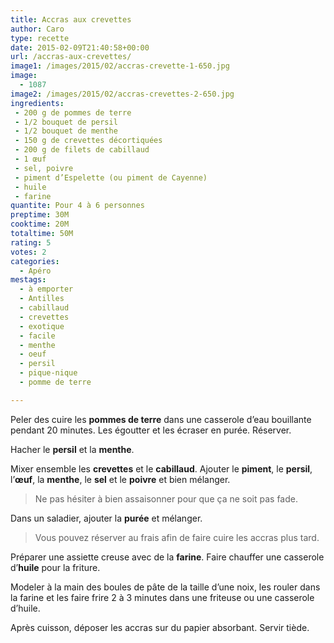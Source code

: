 ```yaml
---
title: Accras aux crevettes
author: Caro
type: recette
date: 2015-02-09T21:40:58+00:00
url: /accras-aux-crevettes/
image1: /images/2015/02/accras-crevette-1-650.jpg
image:
  - 1087
image2: /images/2015/02/accras-crevettes-2-650.jpg
ingredients:
 - 200 g de pommes de terre
 - 1/2 bouquet de persil
 - 1/2 bouquet de menthe
 - 150 g de crevettes décortiquées
 - 200 g de filets de cabillaud
 - 1 œuf
 - sel, poivre
 - piment d’Espelette (ou piment de Cayenne)
 - huile
 - farine
quantite: Pour 4 à 6 personnes
preptime: 30M
cooktime: 20M
totaltime: 50M
rating: 5
votes: 2
categories:
  - Apéro
mestags:
  - à emporter
  - Antilles
  - cabillaud
  - crevettes
  - exotique
  - facile
  - menthe
  - oeuf
  - persil
  - pique-nique
  - pomme de terre

---
```

Peler des cuire les **pommes de terre** dans une casserole d&rsquo;eau bouillante pendant 20 minutes. Les égoutter et les écraser en purée. Réserver.

Hacher le **persil** et la **menthe**.

Mixer ensemble les **crevettes** et le **cabillaud**. Ajouter le **piment**, le **persil**, l’**œuf**, la **menthe**, le **sel** et le **poivre** et bien mélanger.

> Ne pas hésiter à bien assaisonner pour que ça ne soit pas fade.

Dans un saladier, ajouter la **purée** et mélanger.

> Vous pouvez réserver au frais afin de faire cuire les accras plus tard.

Préparer une assiette creuse avec de la **farine**. Faire chauffer une casserole d&rsquo;**huile** pour la friture.

Modeler à la main des boules de pâte de la taille d&rsquo;une noix, les rouler dans la farine et les faire frire 2 à 3 minutes dans une friteuse ou une casserole d&rsquo;huile.

Après cuisson, déposer les accras sur du papier absorbant. Servir tiède.
